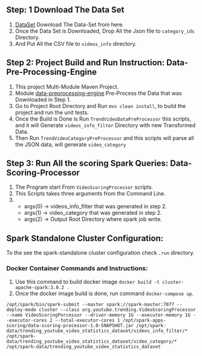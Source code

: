 ## Step: 1 Download The Data Set
1. [DataSet](https://www.kaggle.com/datasets/datasnaek/youtube-new/code) Download The Data-Set from here.
2. Once the Data Set is Downloaded, Drop All the Json file to `category_ids` Directory.
3. And Put All the CSV file to `videos_info` directory.

## Step 2: Project Build and Run Instruction: Data-Pre-Processing-Engine
1. This project Multi-Module Maven Project.
2. Module [data-preprocessing-engine](https://github.com/adnanrahin/Trending-YouTube-Video-Statistics/tree/master/data-preprocessing-engine) Pre-Process the Data that was Downloaded in Step 1.
3. Go to Project Root Directory and Run `mvn clean install`, to build the project and run the unit tests.
4. Once the Build is Done is Run `TrendVideoDataPreProcessor` this scripts, and it will Generate `videos_info_filter` Directory with new Transformed Data.
5. Then Run `TrendVideoCategoryPreProcessor` and this scripts will parse all the JSON data, will generate `video_category`

## Step 3: Run All the scoring Spark Queries: Data-Scoring-Processor
1. The Program start From `VideoScoringProcessor` scripts.
2. This Scripts takes three arguments from the Command Line.
3. * args(0) -> videos_info_filter that was generated in step 2.
   * args(1) -> video_category that was generated in step 2.
   * args(2) -> Output Root Directory where spark job write.

## Spark Standalone Cluster Configuration:
To the see the spark-standalone cluster configuration check `.run` directory.


### Docker Container Commands and Instructions:

1. Use this command to build docker image `docker build -t cluster-apache-spark:3.0.2 .`
2. Once the docker image build is done, run command `docker-compose up`.

```/opt/spark/bin/spark-submit --master spark://spark-master:7077 --deploy-mode cluster --class org.youtube.trending.VideoScoringProcessor --name VideoScoringPorcessor --driver-memory 1G --executor-memory 1G --executor-cores 2 --total-executor-cores 1 /opt/spark-apps-scoring/data-scoring-processor-1.0-SNAPSHOT.jar /opt/spark-data/trending_youtube_video_statistics_dataset/videos_info_filter/* /opt/spark-data/trending_youtube_video_statistics_dataset/video_category/* /opt/spark-data/trending_youtube_video_statistics_dataset```
